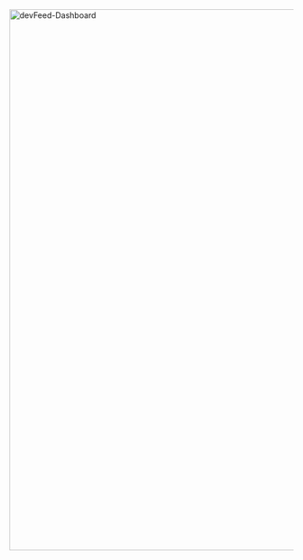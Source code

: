 <img width="960" alt="devFeed-Dashboard" src="https://github.com/user-attachments/assets/efa2ed19-fa4a-4e1a-bad6-9b247a28be03" />
